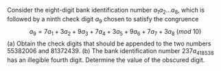 Consider the eight-digit bank identification number $a_1a_2 \ldots a_8$, which is followed by a ninth check digit $a_9$ chosen to satisfy the congruence
$$a_9 = 7a_1 + 3a_2 + 9a_3 + 7a_4 + 3a_5 + 9a_6 + 7a_7 + 3a_8\:(mod\:10)$$
(a) Obtain the check digits that should be appended to the two numbers 55382006 and 81372439.
(b) The bank identification number $237a_418538$ has an illegible fourth digit. Determine the value of the obscured digit.